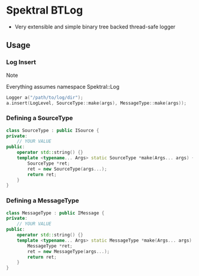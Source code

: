 # Spektral BTLog

- Very extensible and simple binary tree backed thread-safe logger

## Usage

### Log Insert

> [!NOTE]
> Everything assumes namespace Spektral::Log

```cpp
Logger a("/path/to/log/dir");
a.insert(LogLevel, SourceType::make(args), MessageType::make(args));
```

### Defining a SourceType
```cpp
class SourceType : public ISource {
private:
    // YOUR VALUE
public:
    operator std::string() {}
    template <typename... Args> static SourceType *make(Args... args) {
        SourceType *ret;
        ret = new SourceType(args...);
        return ret;
    }
}
```

### Defining a MessageType
```cpp
class MessageType : public IMessage {
private:
    // YOUR VALUE
public:
    operator std::string() {}
    template <typename... Args> static MessageType *make(Args... args) {
        MessageType *ret;
        ret = new MessageType(args...);
        return ret;
    }
}
```
